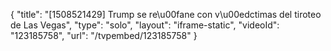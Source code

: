 {
    "title": "[1508521429] Trump se re\u00fane con v\u00edctimas del tiroteo de Las Vegas",
    "type": "solo",
    "layout": "iframe-static",
    "videoId": "123185758",
    "url": "\/tvpembed\/123185758"
}